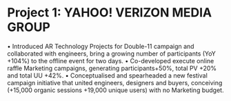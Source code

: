 # Project 1: YAHOO! VERIZON MEDIA GROUP
•	Introduced AR Technology Projects for Double-11 campaign and collaborated with engineers, bring a growing number of participants (YoY +104%) to the offline event for two days.
•	Co-developed execute online raffle Marketing campaigns, generating participants+50%, total PV +20% and total UU +42%.
•	Conceptualised and spearheaded a new festival campaign initiative that united engineers, designers and buyers, conceiving (+15,000 organic sessions +19,000 unique users) with no Marketing budget.

